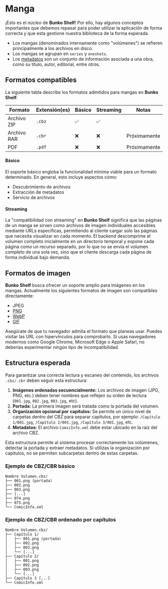 # Manga

¡Esto es el _núcleo_ de **Bunko Shelf**! Por ello, hay algunos conceptos importantes que debemos repasar para poder utilizar la aplicación de forma correcta y que esta gestione nuestra biblioteca de la forma esperada.

- Los mangas (denominados internamente como "volúmenes") se refieren principalmente a los archivos en disco.
- Los mangas se agrupan en `series` y `oneshots`.
- Los [metadatos](/referencia/metadatos.md) son un conjunto de información asociada a una obra, como su título, autor, editorial, entre otros.

## Formatos compatibles

La siguiente tabla describe los formatos admitidos para mangas en **Bunko Shelf**:

| Formato     | Extensión(es) | Básico | Streaming | Notas        |
| ----------- | ------------- | ------ | --------- | ------------ |
| Archivo ZIP | `.cbz`        | ✅     | ✅        |              |
| Archivo RAR | `.cbr`        | ❌     | ❌        | Próximamente |
| PDF         | `.pdf`        | ❌     | ❌        | Próximamente |

#### Básico

El soporte básico engloba la funcionalidad mínima viable para un formato determinado. En general, esto incluye aspectos cómo:

- Descubrimiento de archivos
- Extracción de metadatos
- Servicio de archivos

#### Streaming

La "compatibilidad con streaming" en **Bunko Shelf** significa que las páginas de un manga se sirven como archivos de imagen individuales accesibles mediante URLs específicas, permitiendo al cliente cargar solo las páginas que necesita visualizar en cada momento. El backend descomprime el volumen completo inicialmente en un directorio temporal y expone cada página como un recurso separado, por lo que no se envía el volumen completo de una sola vez, sino que el cliente descarga cada página de forma individual bajo demanda.

## Formatos de imagen

**Bunko Shelf** busca ofrecer un soporte amplio para imágenes en los mangas. Actualmente los siguientes formatos de imagen son compatibles directamente:

- JPEG
- [PNG](https://caniuse.com/?search=png)
- [WebP](https://caniuse.com/?search=webp)
- [GIF](https://caniuse.com/?search=gif)

Asegúrate de que tu navegador admita el formato que planeas usar. Puedes visitar las URL con hipervínculos para comprobarlo. Si usas navegadores modernos como Google Chrome, Microsoft Edge o Apple Safari, no deberías experimentar ningún tipo de incompatibilidad.

## Estructura esperada

Para garantizar una correcta lectura y escaneo del contenido, los archivos `.cbz/.cbr` deben seguir esta estructura:

1. **Imágenes ordenadas secuencialmente:** Los archivos de imagen (JPG, PNG, etc.) deben tener nombres que reflejen su orden de lectura (`001.jpg`, `002.jpg`, `003.jpg`, etc).
2. **Portada:** La primera imagen será tratada como la portada del volumen.
3. **Organización opcional por capítulos:** Se permite un único nivel de carpetas dentro del CBZ para separar capítulos, por ejemplo: `/Capítulo 1/001.jpg`, `/Capítulo 2/001.jpg`, `/Capítulo 3/001.jpg`, etc.
4. **Metadatos:** El archivo `ComicInfo.xml` debe estar ubicado en la raíz del archivo CBZ.

Esta estructura permite al sistema procesar correctamente los volúmenes, detectar la portada y extraer metadatos. Si utilizas la organización por capítulos, no se permiten subcarpetas dentro de estas carpetas.

### Ejemplo de CBZ/CBR básico

```
Nombre Volumen.cbz/
├── 001.png (portada)
├── 002.png
├── 003.png
├── [...]
├── 074.png
├── 075.png
└── ComicInfo.xml
```

### Ejemplo de CBZ/CBR ordenado por capítulos

```
Nombre Volumen.cbz/
├── Capítulo 1/
│   ├── 001.png (portada)
│   ├── 002.png
│   ├── 003.png
│   └── [...]
├── Capítulo 2/
│   ├── 001.png
│   ├── 002.png
│   ├── 003.png
│   └── [...]
├── Capítulo 3 [...]
└── ComicInfo.xml
```
